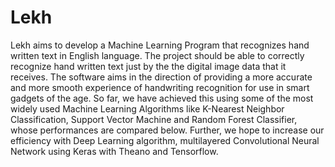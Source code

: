 # Lekh
Lekh aims to develop a Machine Learning Program that recognizes hand written text in English language. The project should be able to correctly recognize hand written text just by the the digital image data that it receives. The software aims in the direction of providing a more accurate and more smooth experience of handwriting recognition for use in smart gadgets of the age. So far, we have achieved this using some of the most widely used Machine Learning Algorithms like K-Nearest Neighbor Classification, Support Vector Machine and Random Forest Classifier, whose performances are compared below. Further, we hope to increase our efficiency with Deep Learning algorithm, multilayered Convolutional Neural Network using Keras with Theano and Tensorflow.
